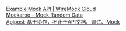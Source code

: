 [Example Mock API | WireMock Cloud](https://app.wiremock.cloud/mock-apis/7owj9/stubs/95548683-546f-4e95-8fdb-e8da6ae7bc92?q=)\
[Mockaroo - Mock Random Data](https://www.mockaroo.com/)\
[Apipost-基于协作，不止于API文档、调试、Mock](https://console.apipost.cn/apis/project/ba614733-a552-4f60-9a98-dc3260cc1f60)